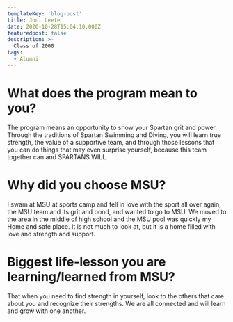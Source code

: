 ```yaml
---
templateKey: 'blog-post'
title: Joni Leete
date: 2020-10-28T15:04:10.000Z
featuredpost: false
description: >-
  Class of 2000
tags:
  - Alumni
---
```


# What does the program mean to you?
The program means an opportunity to show your Spartan grit and power. Through the traditions of Spartan Swimming and Diving, you will learn true strength, the value of a supportive team, and through those lessons that you can do things that may even surprise yourself, because this team together can and SPARTANS WILL. 


# Why did you choose MSU?
I swam at MSU at sports camp and fell in love with the sport all over again, the MSU team and its grit and bond, and wanted to go to MSU. We moved to the area in the middle of high school and the MSU pool was quickly my Home and safe place. It is not much to look at, but it is a home filled with love and strength and support. 

# Biggest life-lesson you are learning/learned from MSU?

That when you need to find strength in yourself, look to the others that care about you and recognize their strengths. We are all connected and will learn and grow with one another. 